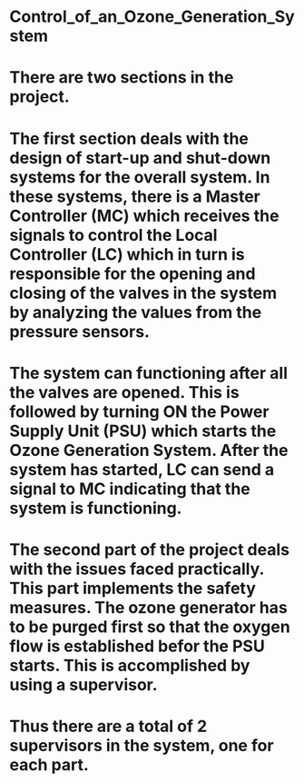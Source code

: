 # Control_of_an_Ozone_Generation_System
# There are two sections in the project.
# The first section deals with the design of start-up and shut-down systems for the overall system. In these systems, there is a Master Controller (MC) which receives the signals to control the Local Controller (LC) which in turn is responsible for the opening and closing of the valves in the system by analyzing the values from the pressure sensors.
# The system can functioning after all the valves are opened. This is followed by turning ON the Power Supply Unit (PSU) which starts the Ozone Generation System. After the system has started, LC can send a signal to MC indicating that the system is functioning.
# The second part of the project deals with the issues faced practically. This part implements the safety measures. The ozone generator has to be purged first so that the oxygen flow is established befor the PSU starts. This is accomplished by using a supervisor.
# Thus there are a total of 2 supervisors in the system, one for each part.

